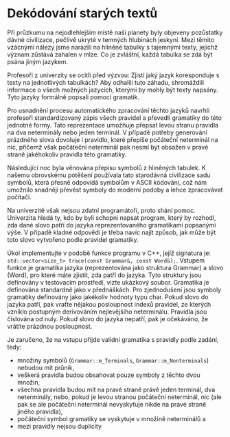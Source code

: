 # Dekódování starých textů

Při průzkumu na nejodlehlejším místě naší planety byly objeveny pozůstatky dávné civilizace, pečlivě ukryté v temných hlubinách jeskyní. Mezi těmito vzácnými nálezy jsme narazili na hliněné tabulky s tajemnými texty, jejichž význam zůstává zahalen v mlze. Co je zvláštní, každá tabulka se zdá být psána jiným jazykem.

Profesoři z univerzity se ocitli před výzvou: Zjistí jaký jazyk koresponduje s texty na jednotlivých tabulkách? Aby odhalili tuto záhadu, shromáždili informace o všech možných jazycích, kterými by mohly být texty napsány. Tyto jazyky formálně popsali pomocí gramatik.

Pro usnadnění procesu automatického zpracování těchto jazyků navrhli profesoři standardizovaný zápis všech pravidel a převedli gramatiky do této jednotné formy. Tato reprezentace umožňuje přepsat levou stranu pravidla na dva neterminály nebo jeden terminál. V případě potřeby generování prázdného slova dovoluje i pravidlo, které přepíše počáteční neterminál na nic, přičemž však počáteční neterminál pak nesmí být obsažen v pravé straně jakéhokoliv pravidla této gramatiky.

Následující noc byla věnována přepisu symbolů z hliněných tabulek. K našemu obrovskému potěšení používala tato starodávná civilizace sadu symbolů, která přesně odpovídá symbolům v ASCII kódování, což nám umožnilo snadněji převést symboly do moderní podoby a lehce zpracovávat počítači.

Na univerzitě však nejsou zdatní programátoři, proto shání pomoc. Univerzita hledá ty, kdo by byli schopni napsat program, který by rozhodl, zda dané slovo patří do jazyka reprezentovaného gramatikami popsanými výše. V případě kladné odpovědi je třeba navíc najít způsob, jak může být toto slovo vytvořeno podle pravidel gramatiky.

Úkol implementujte v podobě funkce programu v C++, jejíž signatura je: `std::vector<size_t> trace(const Grammar&, const Word&);`. Vstupem funkce je gramatika jazyka (reprezentována jako struktura Grammar) a slovo (Word), pro které máte zjistit, zda patří do jazyka. Tyto struktury jsou definovány v testovacím prostředí, vizte ukázkový soubor. Gramatika je definována standardně jako v přednáškách. Pro zjednodušení jsou symboly gramatiky definovány jako jakékoliv hodnoty typu char. Pokud slovo do jazyka patří, pak vraťte nějakou posloupnost indexů pravidel, ze kterých vzniklo postupným derivováním nejlevějšího neterminálu. Pravidla jsou číslována od nuly. Pokud slovo do jazyka nepatří, pak je očekáváno, že vrátíte prázdnou posloupnost.

Je zaručeno, že na vstupu přijde validní gramatika s pravidly podle zadání, tedy:
- množiny symbolů (`Grammar::m_Terminals`, `Grammar::m_Nonterminals`) nebudou mít průnik,
- veškerá pravidla budou obsahovat pouze symboly z těchto dvou množin,
- všechna pravidla budou mít na pravé straně právě jeden terminál, dva neterminály, nebo, pokud je levou stranou počáteční neterminál, nic (ale pak se ale počáteční neterminál nevyskytuje nikde na pravé straně jiného pravidla),
- počáteční symbol gramatiky se vyskytuje v množině neterminálů a
- mezi pravidly nejsou duplicity